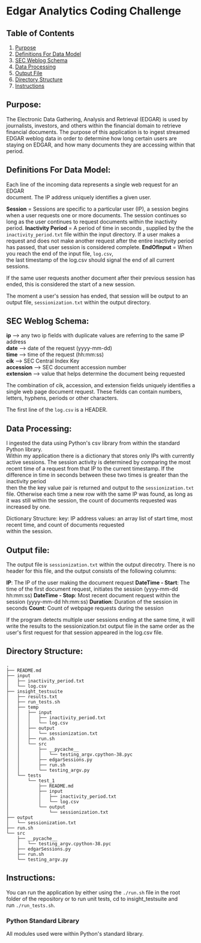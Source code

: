# Edgar Analytics Coding Challenge

## Table of Contents

1. [Purpose](https://github.com/yohn-dezmon/edgar-analytics#purpose)
2. [Definitions For Data Model](https://github.com/yohn-dezmon/edgar-analytics#definitions-for-data-model)
3. [SEC Weblog Schema](https://github.com/yohn-dezmon/edgar-analytics#sec-weblog-schema)
4. [Data Processing](https://github.com/yohn-dezmon/edgar-analytics#data-processing)
5. [Output File](https://github.com/yohn-dezmon/edgar-analytics#output-file)
6. [Directory Structure](https://github.com/yohn-dezmon/edgar-analytics#directory-structure)
7. [Instructions](https://github.com/yohn-dezmon/edgar-analytics#instructions)

## Purpose:  
The Electronic Data Gathering, Analysis and Retrieval (EDGAR) is used by
journalists, investors, and others within the financial domain to retrieve
financial documents. The purpose of this application is to ingest streamed EDGAR
weblog data in order to determine how long certain users are staying on EDGAR,
and how many documents they are accessing within that period.


## Definitions For Data Model:

Each line of the incoming data represents a single web request for an EDGAR  
document. The IP address uniquely identifies a given user.

**Session** = Sessions are specific to a particular user (IP), a session begins
when a user requests one or more documents. The session continues so long
as the user continues to request documents within the inactivity period.
**Inactivity Period** = A period of time in seconds , supplied by the the  ```inactivity_period.txt``` file within the input directory. If a user makes
a request and does not make another request after the entire inactivity period  
has passed, that user session is considered complete.
**EndOfInput** = When you reach the end of the input file, ```log.csv```,  
the last timestamp of the log.csv should signal the end of all current
sessions.

If the same user requests another document after their previous session has
ended, this is considered the start of a new session.

The moment a user's session has ended, that session will be output to an
output file, ```sessionization.txt``` within the output directory.

## SEC Weblog Schema:

**ip** --> any two ip fields with duplicate values are referring to the same IP address  
**date** --> date of the request (yyyy-mm-dd)  
**time** --> time of the request (hh:mm:ss)  
**cik** --> SEC Central Index Key  
**accession** --> SEC document accession number  
**extension** --> value that helps determine the document being requested  

The combination of cik, accession, and extension fields uniquely identifies a single web page document request. These fields can contain numbers, letters, hyphens, periods or other characters.

The first line of the ```log.csv``` is a HEADER.

## Data Processing:
I ingested the data using Python's csv library from within the standard Python library.  
Within my application there is a dictionary that stores only IPs with currently
active sessions. The session activity is determined by comparing the most recent
time of a request from that IP to the current timestamp. If the difference
in time in seconds between these two times is greater than the inactivity period  
then the the key value pair is returned and output to the ```sessionization.txt```  
file. Otherwise each time a new row with the same IP was found, as long as it was still   within the session, the count of documents requested was increased by one.

Dictionary Structure:
key: IP address
values: an array list of start time, most recent time, and count of documents requested  
within the session.


## Output file:
The output file is ```sessionization.txt``` within the output direcotry.
There is no header for this file, and the output consists of the following columns:

**IP**: The IP of the user making the document request
**DateTime - Start**: The time of the first document request, initiates the session
(yyyy-mm-dd hh:mm:ss)
**DateTime - Stop**: Most recent document request within the session
(yyyy-mm-dd hh:mm:ss)
**Duration**: Duration of the session in seconds
**Count**: Count of webpage requests during the session

If the program detects multiple user sessions ending at the same time, it will
write the results to the sessionization.txt output file in the same order as the  
user's first request for that session appeared in the log.csv file.


## Directory Structure:

```
.
├── README.md
├── input
│   ├── inactivity_period.txt
│   └── log.csv
├── insight_testsuite
│   ├── results.txt
│   ├── run_tests.sh
│   ├── temp
│   │   ├── input
│   │   │   ├── inactivity_period.txt
│   │   │   └── log.csv
│   │   ├── output
│   │   │   └── sessionization.txt
│   │   ├── run.sh
│   │   └── src
│   │       ├── __pycache__
│   │       │   └── testing_argv.cpython-38.pyc
│   │       ├── edgarSessions.py
│   │       ├── run.sh
│   │       └── testing_argv.py
│   └── tests
│       └── test_1
│           ├── README.md
│           ├── input
│           │   ├── inactivity_period.txt
│           │   └── log.csv
│           └── output
│               └── sessionization.txt
├── output
│   └── sessionization.txt
├── run.sh
└── src
    ├── __pycache__
    │   └── testing_argv.cpython-38.pyc
    ├── edgarSessions.py
    ├── run.sh
    └── testing_argv.py

```

## Instructions:

You can run the application by either using the ```./run.sh``` file in the root  
folder of the repository or to run unit tests, cd to insight_testsuite and  
run ```./run_tests.sh```.

### Python Standard Library

All modules used were within Python's standard library.  
